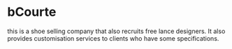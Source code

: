# bCourte
this is a shoe selling company that also recruits free lance designers.
It also provides customisation services to clients who have some specifications.
